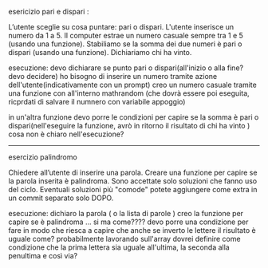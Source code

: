 esericizio pari e dispari :

L’utente sceglie su cosa puntare: pari o dispari.
L'utente inserisce un numero da 1 a 5.
Il computer estrae un numero casuale sempre tra 1 e 5 (usando una funzione).
Stabiliamo se la somma dei due numeri è pari o dispari (usando una funzione).
Dichiariamo chi ha vinto.

esecuzione:
devo dichiarare se punto pari o dispari(all'inizio o alla fine? devo decidere)
ho bisogno di inserire un numero tramite azione dell'utente(indicativamente con un prompt)
creo un numero casuale tramite una funzione con all'interno mathrandom (che dovrà essere poi eseguita, ricprdati di salvare il numnero con variabile appoggio)

in un'altra funzione devo porre le condizioni per capire se la somma è pari o dispari(nell'eseguire la funzione, avrò in ritorno il risultato di chi ha vinto )
cosa non è chiaro nell'esecuzione?

---------------------------------------------------
esercizio palindromo 

Chiedere all’utente di inserire una parola.
Creare una funzione per capire se la parola inserita è palindroma.
Sono accettate solo soluzioni che fanno uso del ciclo.
Eventuali soluzioni più "comode" potete aggiungere come extra in un commit separato solo DOPO.

esecuzione:
dichiaro la parola ( o la lista di parole )
creo la funzione per capire se è palindroma ...
si ma come????
devo porre una condizione per fare in modo che riesca a capire che anche se inverto le lettere il risultato è uguale 
come?
probabilmente lavorando sull'array 
dovrei definire come condizione che la prima lettera sia uguale all'ultima, la seconda alla penultima e così via?
